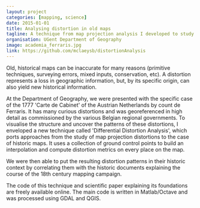 ```yaml
---
layout: project
categories: [mapping, science]
date: 2015-01-01
title: Analysing distortion in old maps
tagline: A technique from map projection analysis I developed to study distortion in historical maps
organisation: UGent Department of Geography
image: academia_ferraris.jpg
link: https://github.com/mclaeysb/distortionAnalysis
---
```

Old, historical maps can be inaccurate for many reasons (primitive techniques, surveying errors, mixed inputs, conservation, etc). A distortion represents a loss in geographic information, but, by its specific origin, can also yield new historical information.

At the Department of Geography, we were presented with the specific case of the 1777 'Carte de Cabinet' of the Austrian Netherlands by count de Ferraris. It has many curious distortions and was georeferenced in high detail as commissioned by the various Belgian regional governments. To visualise the structure and uncover the patterns of these distortions, I enveloped a new technique called 'Differential Distortion Analysis', which ports approaches from the study of map projection distortions to the case of historic maps. It uses a collection of ground control points to build an interpolation and compute distortion metrics on every place on the map. 

We were then able to put the resulting distortion patterns in their historic context by correlating them with the historic documents explaining the course of the 18th century mapping campaign.

The code of this technique and scientific paper explaining its foundations are freely available online. The main code is written in Matlab/Octave and was processed using GDAL and QGIS.
